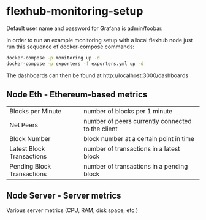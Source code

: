 # flexhub-monitoring-setup

Default user name and password for Grafana is admin/foobar.

In order to run an example monitoring setup with a local flexhub node just run this sequence of docker-compose commands:

```bash
docker-compose -p monitoring up -d
docker-compose -p exporters -f exporters.yml up -d
```

The dashboards can then be found at http://localhost:3000/dashboards

## Node Eth - Ethereum-based metrics

|||
|-----|-----|
| Blocks per Minute | number of blocks per 1 minute |
| Net Peers	| number of peers currently connected to the client |
| Block Number | block number at a certain point in time |
| Latest Block Transactions | number of transactions in a latest block |
| Pending Block Transactions | number of transactions in a pending block |

## Node Server - Server metrics

Various server metrics (CPU, RAM, disk space, etc.)